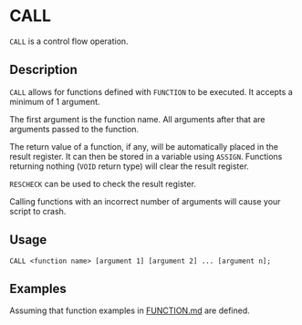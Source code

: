 # CALL

`CALL` is a control flow operation.

## Description

`CALL` allows for functions defined with `FUNCTION` to be executed. It accepts a minimum of 1 argument.

The first argument is the function name. All arguments after that are arguments passed to the function.

The return value of a function, if any, will be automatically placed in the result register. It can then be stored in a
variable using `ASSIGN`. Functions returning nothing (`VOID` return type) will clear the result register.

`RESCHECK` can be used to check the result register.

Calling functions with an incorrect number of arguments will cause your script to crash.

## Usage

`CALL <function name> [argument 1] [argument 2] ... [argument n];`

## Examples

Assuming that function examples in [FUNCTION.md](FUNCTION.md) are defined.
